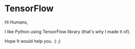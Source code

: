 # TensorFlow

Hi Humans,

I like Python using TensorFlow library (that's why I made it of).

Hope It would help you. :) ;)
